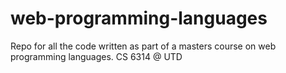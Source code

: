 # web-programming-languages
Repo for all the code written as part of a masters course on web programming languages. CS 6314 @ UTD
